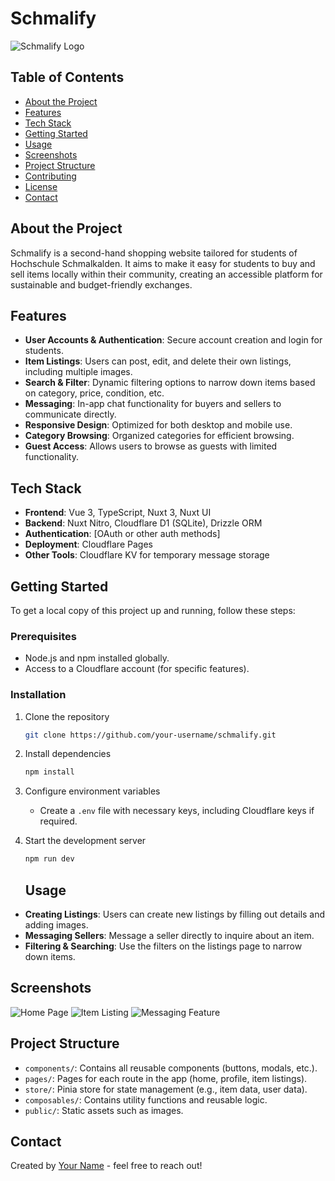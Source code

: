 # Schmalify

![Schmalify Logo](path/to/logo.png)

## Table of Contents

- [About the Project](#about-the-project)
- [Features](#features)
- [Tech Stack](#tech-stack)
- [Getting Started](#getting-started)
- [Usage](#usage)
- [Screenshots](#screenshots)
- [Project Structure](#project-structure)
- [Contributing](#contributing)
- [License](#license)
- [Contact](#contact)

## About the Project

Schmalify is a second-hand shopping website tailored for students of Hochschule Schmalkalden. It aims to make it easy for students to buy and sell items locally within their community, creating an accessible platform for sustainable and budget-friendly exchanges.

## Features

- **User Accounts & Authentication**: Secure account creation and login for students.
- **Item Listings**: Users can post, edit, and delete their own listings, including multiple images.
- **Search & Filter**: Dynamic filtering options to narrow down items based on category, price, condition, etc.
- **Messaging**: In-app chat functionality for buyers and sellers to communicate directly.
- **Responsive Design**: Optimized for both desktop and mobile use.
- **Category Browsing**: Organized categories for efficient browsing.
- **Guest Access**: Allows users to browse as guests with limited functionality.

## Tech Stack

- **Frontend**: Vue 3, TypeScript, Nuxt 3, Nuxt UI
- **Backend**: Nuxt Nitro, Cloudflare D1 (SQLite), Drizzle ORM
- **Authentication**: [OAuth or other auth methods]
- **Deployment**: Cloudflare Pages
- **Other Tools**: Cloudflare KV for temporary message storage

## Getting Started

To get a local copy of this project up and running, follow these steps:

### Prerequisites

- Node.js and npm installed globally.
- Access to a Cloudflare account (for specific features).

### Installation

1. Clone the repository
   ```sh
   git clone https://github.com/your-username/schmalify.git
   ```
2. Install dependencies
   ```sh
   npm install
   ```
3. Configure environment variables
   - Create a `.env` file with necessary keys, including Cloudflare keys if required.
4. Start the development server

   ```sh
   npm run dev
   ```

   ## Usage

- **Creating Listings**: Users can create new listings by filling out details and adding images.
- **Messaging Sellers**: Message a seller directly to inquire about an item.
- **Filtering & Searching**: Use the filters on the listings page to narrow down items.

## Screenshots

![Home Page](path/to/homepage-screenshot.png)
![Item Listing](path/to/item-listing-screenshot.png)
![Messaging Feature](path/to/messaging-screenshot.png)

## Project Structure

- `components/`: Contains all reusable components (buttons, modals, etc.).
- `pages/`: Pages for each route in the app (home, profile, item listings).
- `store/`: Pinia store for state management (e.g., item data, user data).
- `composables/`: Contains utility functions and reusable logic.
- `public/`: Static assets such as images.

## Contact

Created by [Your Name](mailto:your.email@example.com) - feel free to reach out!
